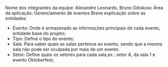 Nome dos integrantes da equipe: Alexandre Leonardo, Bruno Gibskosc
Área da aplicação: Gerenciamento de eventos 
Breve explicação sobre as entidades: 
- Evento: Onde é armazenado as informações principais de cada evento, entidade base do projeto;
- Tipo: Define o tipo do evento;
- Sala: Para saber quais as salas pertence ao evento, sendo que a mesma sala não pode ser oculpada por mais de um evento.
- Setor: Define quais os setores para cada sala,ex.: setor A, da sala 1 e evento Oktoberfest;
